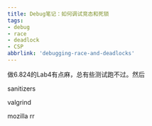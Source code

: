 ```yaml
---
title: Debug笔记：如何调试竞态和死锁
tags:
- debug
- race
- deadlock
- CSP
abbrlink: 'debugging-race-and-deadlocks'
---
```

做6.824的Lab4有点麻，总有些测试跑不过。然后
<!-- more -->

sanitizers

valgrind

mozilla rr